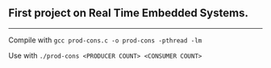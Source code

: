 ## First project on Real Time Embedded Systems.
---  

Compile with `gcc prod-cons.c -o prod-cons -pthread -lm`

Use with `./prod-cons <PRODUCER COUNT> <CONSUMER COUNT>`
